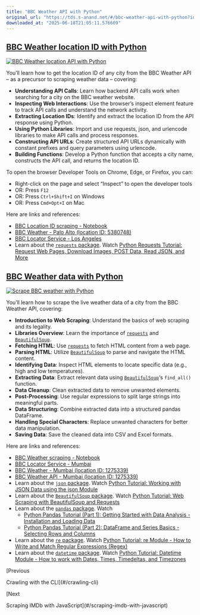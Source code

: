 ```yaml
---
title: "BBC Weather API with Python"
original_url: "https://tds.s-anand.net/#/bbc-weather-api-with-python?id=bbc-weather-location-id-with-python"
downloaded_at: "2025-06-18T21:05:11.576669"
---
```


[BBC Weather location ID with Python](#/bbc-weather-api-with-python?id=bbc-weather-location-id-with-python)
-----------------------------------------------------------------------------------------------------------

[![BBC Weather location API with Python](https://i.ytimg.com/vi_webp/IafLrvnamAw/sddefault.webp)](https://youtu.be/IafLrvnamAw)

You’ll learn how to get the location ID of any city from the BBC Weather API – as a precursor to scraping weather data – covering:

* **Understanding API Calls**: Learn how backend API calls work when searching for a city on the BBC weather website.
* **Inspecting Web Interactions**: Use the browser’s inspect element feature to track API calls and understand the network activity.
* **Extracting Location IDs**: Identify and extract the location ID from the API response using Python.
* **Using Python Libraries**: Import and use requests, json, and urlencode libraries to make API calls and process responses.
* **Constructing API URLs**: Create structured API URLs dynamically with constant prefixes and query parameters using urlencode.
* **Building Functions**: Develop a Python function that accepts a city name, constructs the API call, and returns the location ID.

To open the browser Developer Tools on Chrome, Edge, or Firefox, you can:

* Right-click on the page and select “Inspect” to open the developer tools
* OR: Press `F12`
* OR: Press `Ctrl+Shift+I` on Windows
* OR: Press `Cmd+Opt+I` on Mac

Here are links and references:

* [BBC Location ID scraping - Notebook](https://colab.research.google.com/drive/1-iV-tbtRicKR_HXWeu4Hi5aXJCV3QdQp)
* [BBC Weather - Palo Alto (location ID: 5380748)](https://www.bbc.com/weather/5380748)
* [BBC Locator Service - Los Angeles](https://locator-service.api.bbci.co.uk/locations?api_key=AGbFAKx58hyjQScCXIYrxuEwJh2W2cmv&stack=aws&locale=en&filter=international&place-types=settlement%2Cairport%2Cdistrict&order=importance&s=los%20angeles&a=true&format=json)
* Learn about the [`requests` package](https://docs.python-requests.org/en/latest/user/quickstart/). Watch [Python Requests Tutorial: Request Web Pages, Download Images, POST Data, Read JSON, and More](https://youtu.be/tb8gHvYlCFs)

[BBC Weather data with Python](#/bbc-weather-api-with-python?id=bbc-weather-data-with-python)
---------------------------------------------------------------------------------------------

[![Scrape BBC weather with Python](https://i.ytimg.com/vi_webp/Uc4DgQJDRoI/sddefault.webp)](https://youtu.be/Uc4DgQJDRoI)

You’ll learn how to scrape the live weather data of a city from the BBC Weather API, covering:

* **Introduction to Web Scraping**: Understand the basics of web scraping and its legality.
* **Libraries Overview**: Learn the importance of [`requests`](https://docs.python-requests.org/en/latest/user/quickstart/) and [`BeautifulSoup`](https://beautiful-soup-4.readthedocs.io/).
* **Fetching HTML**: Use [`requests`](https://docs.python-requests.org/en/latest/user/quickstart/) to fetch HTML content from a web page.
* **Parsing HTML**: Utilize [`BeautifulSoup`](https://beautiful-soup-4.readthedocs.io/) to parse and navigate the HTML content.
* **Identifying Data**: Inspect HTML elements to locate specific data (e.g., high and low temperatures).
* **Extracting Data**: Extract relevant data using [`BeautifulSoup`](https://beautiful-soup-4.readthedocs.io/)‘s `find_all()` function.
* **Data Cleanup**: Clean extracted data to remove unwanted elements.
* **Post-Processing**: Use regular expressions to split large strings into meaningful parts.
* **Data Structuring**: Combine extracted data into a structured pandas DataFrame.
* **Handling Special Characters**: Replace unwanted characters for better data manipulation.
* **Saving Data**: Save the cleaned data into CSV and Excel formats.

Here are links and references:

* [BBC Weather scraping - Notebook](https://colab.research.google.com/drive/1-gkMzE-TKe3U_yh1v0NPn4TM687H2Hcf)
* [BBC Locator Service - Mumbai](https://locator-service.api.bbci.co.uk/locations?api_key=AGbFAKx58hyjQScCXIYrxuEwJh2W2cmv&stack=aws&locale=en&filter=international&place-types=settlement%2Cairport%2Cdistrict&order=importance&s=mumbai&a=true&format=json)
* [BBC Weather - Mumbai (location ID: 1275339)](https://www.bbc.com/weather/1275339)
* [BBC Weather API - Mumbai (location ID: 1275339)](https://weather-broker-cdn.api.bbci.co.uk/en/forecast/aggregated/1275339)
* Learn about the [`json` package](https://docs.python.org/3/library/json.html). Watch [Python Tutorial: Working with JSON Data using the json Module](https://youtu.be/9N6a-VLBa2I)
* Learn about the [`BeautifulSoup` package](https://beautiful-soup-4.readthedocs.io/). Watch [Python Tutorial: Web Scraping with BeautifulSoup and Requests](https://youtu.be/ng2o98k983k)
* Learn about the [`pandas` package](https://pandas.pydata.org/pandas-docs/stable/user_guide/10min.html). Watch
  + [Python Pandas Tutorial (Part 1): Getting Started with Data Analysis - Installation and Loading Data](https://youtu.be/ZyhVh-qRZPA)
  + [Python Pandas Tutorial (Part 2): DataFrame and Series Basics - Selecting Rows and Columns](https://youtu.be/zmdjNSmRXF4)
* Learn about the [`re` package](https://docs.python.org/3/library/re.html). Watch [Python Tutorial: re Module - How to Write and Match Regular Expressions (Regex)](https://youtu.be/K8L6KVGG-7o)
* Learn about the [`datetime` package](https://docs.python.org/3/library/datetime.html). Watch [Python Tutorial: Datetime Module - How to work with Dates, Times, Timedeltas, and Timezones](https://youtu.be/eirjjyP2qcQ)

[Previous

Crawling with the CLI](#/crawling-cli)

[Next

Scraping IMDb with JavaScript](#/scraping-imdb-with-javascript)